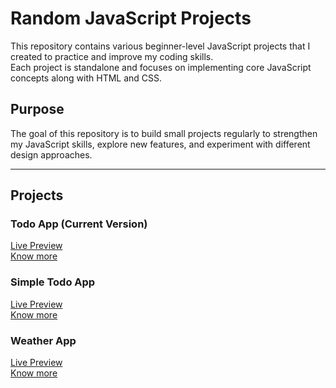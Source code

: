 # Random JavaScript Projects

This repository contains various beginner-level JavaScript projects that I created to practice and improve my coding skills.  
Each project is standalone and focuses on implementing core JavaScript concepts along with HTML and CSS.  

## Purpose
The goal of this repository is to build small projects regularly to strengthen my JavaScript skills, explore new features, and experiment with different design approaches.

---

## Projects

### Todo App (Current Version)
[Live Preview](https://todo-app-lake-one-75.vercel.app/)  
[Know more](https://github.com/mehuanas/random-js-projects/tree/main/todo)

### Simple Todo App
[Live Preview](https://to-do-psi-weld.vercel.app/)  
[Know more](https://github.com/mehuanas/random-js-projects/tree/main/simple-todo)

### Weather App
[Live Preview](https://weather-app-nine-theta-13.vercel.app/)  
[Know more](https://github.com/mehuanas/random-js-projects/tree/main/weather-app)
